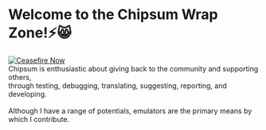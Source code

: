# Welcome to the Chipsum Wrap Zone!⚡😸
[![Ceasefire Now](https://badge.techforpalestine.org/default)](https://techforpalestine.org/learn-more)
<br>
Chipsum is enthusiastic about giving back to the community and supporting others,
<br>
through testing, debugging, translating, suggesting, reporting, and developing.
<br><br>
Although I have a range of potentials, emulators are the primary means by which I contribute.
